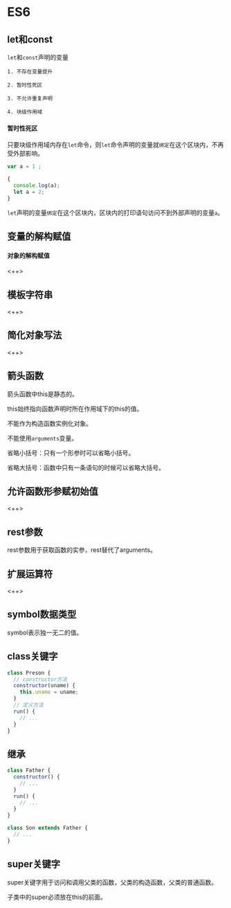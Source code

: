 # ES6

## let和const

`let`和`const`声明的变量

```
1. 不存在变量提升

2. 暂时性死区

3. 不允许重复声明

4. 块级作用域
```

#### 暂时性死区

只要块级作用域内存在`let`命令，则`let`命令声明的变量就`绑定`在这个区块内，不再受外部影响。

```javascript
var a = 1 ;

{
  console.log(a);
  let a = 2;
}
```

`let`声明的变量`绑定`在这个区块内，区块内的打印语句访问不到外部声明的变量`a`。


## 变量的解构赋值

#### 对象的解构赋值

<++>

## 模板字符串

<++>

## 简化对象写法

<++>

## 箭头函数

箭头函数中this是静态的。

this始终指向函数声明时所在作用域下的this的值。

不能作为构造函数实例化对象。

不能使用`arguments`变量。

省略小括号：只有一个形参时可以省略小括号。

省略大括号：函数中只有一条语句的时候可以省略大括号。

## 允许函数形参赋初始值

<++>

## rest参数

rest参数用于获取函数的实参，rest替代了arguments。

## 扩展运算符

<++>

## symbol数据类型

symbol表示独一无二的值。

## class关键字

```javascript
class Preson {
  // constructor方法
  constructor(uname) {
    this.uname = uname;
  }
  // 定义方法
  run() {
    // ...
  }
}
```

## 继承

```javascript
class Father {
  constructor() {
    // ...
  }
  run() {
    // ...
  }
}

class Son extends Father {
  // ...
}
```

## super关键字

super关键字用于访问和调用父类的函数，父类的构造函数，父类的普通函数。

子类中的super必须放在this的前面。
































